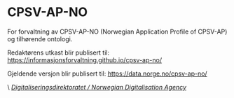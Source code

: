# CPSV-AP-NO

For forvaltning av CPSV-AP-NO (Norwegian Application Profile of CPSV-AP) og tilhørende ontologi.

Redaktørens utkast blir publisert til: https://informasjonsforvaltning.github.io/cpsv-ap-no/

Gjeldende versjon blir publisert til: https://data.norge.no/cpsv-ap-no/


\ [_Digitaliseringsdirektoratet / Norwegian Digitalisation Agency_](https://digdir.no)
